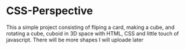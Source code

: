 # CSS-Perspective
This a simple project consisting of fliping a card, making a cube,  and rotating a cube, cuboid in 3D space with HTML, CSS and little touch of javascript. There will be more shapes I will uploade later

